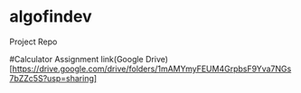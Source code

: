 # algofindev
Project Repo



#Calculator Assignment link(Google Drive)
[https://drive.google.com/drive/folders/1mAMYmyFEUM4GrpbsF9Yva7NGs7bZZc5S?usp=sharing]
